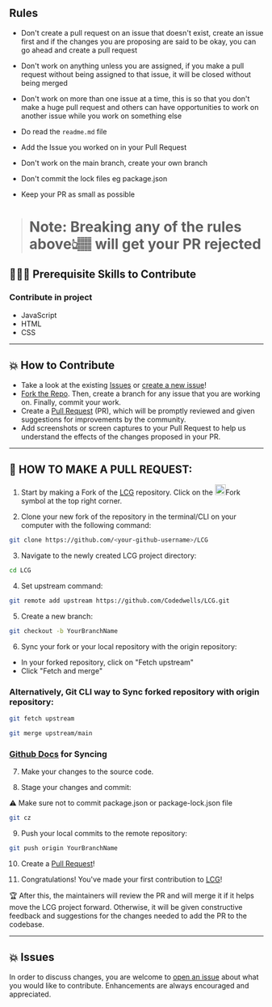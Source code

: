 ## Rules

- Don't create a pull request on an issue that doesn't exist, create an issue first and if the changes you are proposing are said to be okay, you can go ahead and create a pull request

- Don't work on anything unless you are assigned, if you make a pull request without being assigned to that issue, it will be closed without being merged

- Don't work on more than one issue at a time, this is so that you don't make a huge pull request and others can have opportunities to work on another issue while you work on something else

- Do read the `readme.md` file

- Add the Issue you worked on in your Pull Request 

- Don't work on the main branch, create your own branch

- Don't commit the lock files eg package.json

- Keep your PR as small as possible


> # Note: Breaking any of the rules above👆🏽 will get your PR rejected

## 👩🏽‍💻 Prerequisite Skills to Contribute

### Contribute in project

- JavaScript
- HTML
- CSS

---

## 💥 How to Contribute

- Take a look at the existing [Issues](https://github.com/Codedwells/LCG/issues) or [create a new issue](https://github.com/Codedwells/LCG/issues/new/choose)!
- [Fork the Repo](https://github.com/Codedwells/LCG/fork). Then, create a branch for any issue that you are working on. Finally, commit your work.
- Create a [Pull Request](https://github.com/Codedwells/LCG/compare) (PR), which will be promptly reviewed and given suggestions for improvements by the community.
- Add screenshots or screen captures to your Pull Request to help us understand the effects of the changes proposed in your PR.

---

## 🌟 HOW TO MAKE A PULL REQUEST:

1. Start by making a Fork of the [LCG](https://github.com/Codedwells/LCG) repository. Click on the <a href="https://github.com/Codedwells/LCG/fork"><img src="https://i.imgur.com/G4z1kEe.png" height="21" width="21"></a>Fork symbol at the top right corner.

2. Clone your new fork of the repository in the terminal/CLI on your computer with the following command:

```bash
git clone https://github.com/<your-github-username>/LCG
```

3. Navigate to the newly created LCG project directory:

```bash
cd LCG
```

4. Set upstream command:

```bash
git remote add upstream https://github.com/Codedwells/LCG.git
```

5. Create a new branch:

```bash
git checkout -b YourBranchName
```

6. Sync your fork or your local repository with the origin repository:

- In your forked repository, click on "Fetch upstream"
- Click "Fetch and merge"

### Alternatively, Git CLI way to Sync forked repository with origin repository:

```bash
git fetch upstream
```

```bash
git merge upstream/main
```

### [Github Docs](https://docs.github.com/en/github/collaborating-with-pull-requests/addressing-merge-conflicts/resolving-a-merge-conflict-on-github) for Syncing

7. Make your changes to the source code.

8. Stage your changes and commit:

⚠️ Make sure not to commit package.json or package-lock.json file

```bash
git cz
```

9. Push your local commits to the remote repository:

```bash
git push origin YourBranchName
```

10. Create a [Pull Request](https://help.github.com/en/github/collaborating-with-issues-and-pull-requests/creating-a-pull-request)!

11. Congratulations! You've made your first contribution to [LCG](https://github.com/Codedwells/LCG/graphs/contributors)!

🏆 After this, the maintainers will review the PR and will merge it if it helps move the LCG project forward. Otherwise, it will be given constructive feedback and suggestions for the changes needed to add the PR to the codebase.

---

## 💥 Issues

In order to discuss changes, you are welcome to [open an issue](https://github.com/Codedwells/LCG/issues/new/choose) about what you would like to contribute. Enhancements are always encouraged and appreciated.